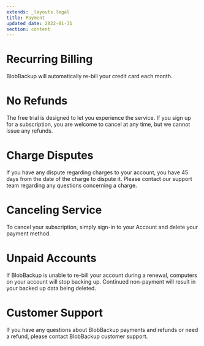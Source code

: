 ```yaml
---
extends: _layouts.legal
title: Payment
updated_date: 2022-01-31
section: content
---
```


# Recurring Billing

BlobBackup will automatically re-bill your credit card each month.

# No Refunds

The free trial is designed to let you experience the service. If you sign up for a subscription, you are welcome to cancel at any time, but we cannot issue any refunds.

# Charge Disputes

If you have any dispute regarding charges to your account, you have 45 days from the date of the charge to dispute it. Please contact our support team regarding any questions concerning a charge.

# Canceling Service

To cancel your subscription, simply sign-in to your Account and delete your payment method.

# Unpaid Accounts

If BlobBackup is unable to re-bill your account during a renewal, computers on your account will stop backing up. Continued non-payment will result in your backed up data being deleted.

# Customer Support

If you have any questions about BlobBackup payments and refunds or need a refund, please contact BlobBackup customer support.